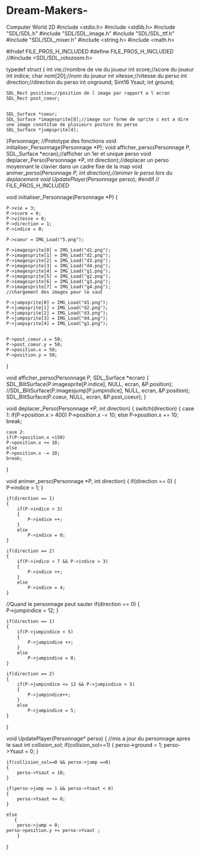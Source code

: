 # Dream-Makers-
Computer World 2D 
#include <stdio.h>
#include <stdlib.h>
#include "SDL/SDL.h"
#include "SDL/SDL_image.h"
#include "SDL/SDL_ttf.h"
#include "SDL/SDL_mixer.h"
#include <string.h>
#include <math.h>


#ifndef FILE_PROS_H_INCLUDED
#define FILE_PROS_H_INCLUDED
//#include <SDL/SDL_rotozoom.h>

typedef struct 
{
    int vie;//nombre de vie du joueur 
    int score;//score du joueur
    int indice;
    char nom[20];//nom du joueur
    int vitesse;//vitesse du perso
    int direction;//direction du perso
    int onground;
    Sint16 Ysaut;
    int ground;

    
    SDL_Rect position;//position de l image par rapport a l ecran
    SDL_Rect post_coeur;
     

    SDL_Surface *coeur;                                                           
    SDL_Surface *imagesprite[8];//image sur forme de sprite c est a dire une image constitue de plusieurs posture du perso
    SDL_Surface *jumpsprite[4];
}Personnage;
//Prototype des fonctions
void initialiser_Personnage(Personnage *P);
void afficher_perso(Personnage P, SDL_Surface *ecran);//afficher un 1er et unique perso
void deplacer_Perso(Personnage *P, int direction);//deplacer un perso moyennant le clavier dans un cadre fixe de la map 
void animer_perso(Personnage *P, int direction);//animer le perso lors du deplacement
void UpdatePlayer(Personnage* perso);
#endif // FILE_PROS_H_INCLUDED



void initialiser_Personnage(Personnage *P)
{

    P->vie = 3;
    P->score = 0;
    P->vitesse = 0;
    P->direction = 1;
    P->indice = 0;

    P->coeur = IMG_Load("5.png");
   
    P->imagesprite[0] = IMG_Load("d1.png");
    P->imagesprite[1] = IMG_Load("d2.png");
    P->imagesprite[2] = IMG_Load("d3.png");
    P->imagesprite[3] = IMG_Load("d4.png");
    P->imagesprite[4] = IMG_Load("g1.png");
    P->imagesprite[5] = IMG_Load("g2.png");
    P->imagesprite[6] = IMG_Load("g3.png");
    P->imagesprite[7] = IMG_Load("g4.png");
    //chargement des images pour le saut 

    P->jumpsprite[0] = IMG_Load("d1.png");
    P->jumpsprite[1] = IMG_Load("d2.png");
    P->jumpsprite[2] = IMG_Load("d3.png");
    P->jumpsprite[3] = IMG_Load("d4.png");
    P->jumpsprite[4] = IMG_Load("g1.png");
   
  
    P->post_coeur.x = 50;
    P->post_coeur.y = 50;
    P->position.x = 50;
    P->position.y = 50;
}


void afficher_perso(Personnage P, SDL_Surface *ecran)
{
    SDL_BlitSurface(P.imagesprite[P.indice], NULL, ecran, &P.position);
  //SDL_BlitSurface(P.imagesjump[P.jumpindice], NULL, ecran, &P.position);
    SDL_BlitSurface(P.coeur, NULL, ecran, &P.post_coeur);
}


void deplacer_Perso(Personnage *P, int direction)
{
    switch(direction)
    {
    case 1:
    if(P->position.x > 400)
    P->position.x -= 10;
    else
    P->position.x += 10;
    break;

    case 2:
    if(P->position.x <150)
    P->position.x += 10;
    else
    P->position.x -= 10;
    break;
}



void animer_perso(Personnage *P, int direction)
{
    if(direction == 0)
    {  
        P->indice = 1;
    }

    if(direction == 1)
    {
        if(P->indice < 3)
        {
            P->indice ++;
        }
        else
            P->indice = 0;
    }

    if(direction == 2)
    {
        if(P->indice < 7 && P->indice > 3)
        {
            P->indice ++;
        }
        else
            P->indice = 4;
    }
    
//Quand le personnage peut sauter
 if(direction == 0)
    {  
        P->jumpindice = 12;
    }

    if(direction == 1)
    {
        if(P->jumpindice < 5)
        {
            P->jumpindice ++;
        }
        else
            P->jumpindice = 0;
    }

    if(direction == 2)
    {
        if(P->jumpindice <= 12 && P->jumpindice > 5)
        {
            P->jumpindice++;
        }
        else
            P->jumpindice = 5;
    }

}




void UpdatePlayer(Personnage* perso)
{
//mis a jour du personnage apres le saut
        int collision_sol;
	if(collision_sol==1)
	{
		perso->ground = 1;
		perso->Ysaut = 0;
	}

	if(collision_sol==0 && perso->jump ==0)
	{
		perso->Ysaut = 10;
	}
	
	if(perso->jump == 1 && perso->Ysaut < 0)
	{
		perso->Ysaut += 8;
	}

	else
       {
		perso->jump = 0;
	perso->position.y += perso->Ysaut ;
        }
}
